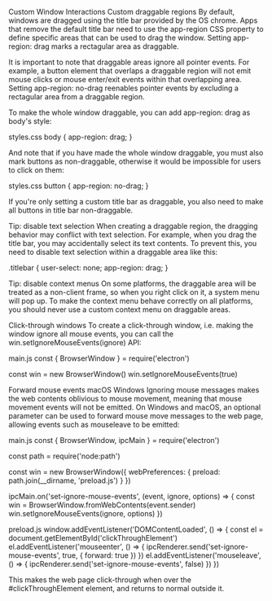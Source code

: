 Custom Window Interactions
Custom draggable regions
By default, windows are dragged using the title bar provided by the OS chrome. Apps that remove the default title bar need to use the app-region CSS property to define specific areas that can be used to drag the window. Setting app-region: drag marks a rectagular area as draggable.

It is important to note that draggable areas ignore all pointer events. For example, a button element that overlaps a draggable region will not emit mouse clicks or mouse enter/exit events within that overlapping area. Setting app-region: no-drag reenables pointer events by excluding a rectagular area from a draggable region.

To make the whole window draggable, you can add app-region: drag as body's style:

styles.css
body {
  app-region: drag;
}

And note that if you have made the whole window draggable, you must also mark buttons as non-draggable, otherwise it would be impossible for users to click on them:

styles.css
button {
  app-region: no-drag;
}

If you're only setting a custom title bar as draggable, you also need to make all buttons in title bar non-draggable.

Tip: disable text selection
When creating a draggable region, the dragging behavior may conflict with text selection. For example, when you drag the title bar, you may accidentally select its text contents. To prevent this, you need to disable text selection within a draggable area like this:

.titlebar {
  user-select: none;
  app-region: drag;
}

Tip: disable context menus
On some platforms, the draggable area will be treated as a non-client frame, so when you right click on it, a system menu will pop up. To make the context menu behave correctly on all platforms, you should never use a custom context menu on draggable areas.

Click-through windows
To create a click-through window, i.e. making the window ignore all mouse events, you can call the win.setIgnoreMouseEvents(ignore) API:

main.js
const { BrowserWindow } = require('electron')

const win = new BrowserWindow()
win.setIgnoreMouseEvents(true)

Forward mouse events macOS Windows
Ignoring mouse messages makes the web contents oblivious to mouse movement, meaning that mouse movement events will not be emitted. On Windows and macOS, an optional parameter can be used to forward mouse move messages to the web page, allowing events such as mouseleave to be emitted:

main.js
const { BrowserWindow, ipcMain } = require('electron')

const path = require('node:path')

const win = new BrowserWindow({
  webPreferences: {
    preload: path.join(__dirname, 'preload.js')
  }
})

ipcMain.on('set-ignore-mouse-events', (event, ignore, options) => {
  const win = BrowserWindow.fromWebContents(event.sender)
  win.setIgnoreMouseEvents(ignore, options)
})

preload.js
window.addEventListener('DOMContentLoaded', () => {
  const el = document.getElementById('clickThroughElement')
  el.addEventListener('mouseenter', () => {
    ipcRenderer.send('set-ignore-mouse-events', true, { forward: true })
  })
  el.addEventListener('mouseleave', () => {
    ipcRenderer.send('set-ignore-mouse-events', false)
  })
})

This makes the web page click-through when over the #clickThroughElement element, and returns to normal outside it.